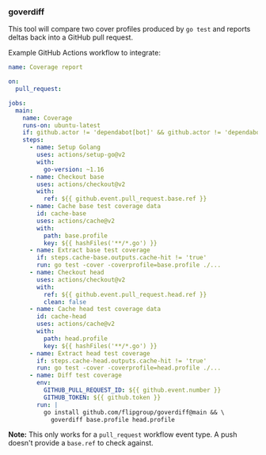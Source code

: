 ### goverdiff

This tool will compare two cover profiles produced by `go test` and reports deltas back into a GitHub pull request.

Example GitHub Actions workflow to integrate:

```yaml
name: Coverage report

on:
  pull_request:

jobs:
  main:
    name: Coverage
    runs-on: ubuntu-latest
    if: github.actor != 'dependabot[bot]' && github.actor != 'dependabot-preview[bot]'
    steps:
      - name: Setup Golang
        uses: actions/setup-go@v2
        with:
          go-version: ~1.16
      - name: Checkout base
        uses: actions/checkout@v2
        with:
          ref: ${{ github.event.pull_request.base.ref }}
      - name: Cache base test coverage data
        id: cache-base
        uses: actions/cache@v2
        with:
          path: base.profile
          key: ${{ hashFiles('**/*.go') }}
      - name: Extract base test coverage
        if: steps.cache-base.outputs.cache-hit != 'true'
        run: go test -cover -coverprofile=base.profile ./...
      - name: Checkout head
        uses: actions/checkout@v2
        with:
          ref: ${{ github.event.pull_request.head.ref }}
          clean: false
      - name: Cache head test coverage data
        id: cache-head
        uses: actions/cache@v2
        with:
          path: head.profile
          key: ${{ hashFiles('**/*.go') }}
      - name: Extract head test coverage
        if: steps.cache-head.outputs.cache-hit != 'true'
        run: go test -cover -coverprofile=head.profile ./...
      - name: Diff test coverage
        env:
          GITHUB_PULL_REQUEST_ID: ${{ github.event.number }}
          GITHUB_TOKEN: ${{ github.token }}
        run: |
          go install github.com/flipgroup/goverdiff@main && \
            goverdiff base.profile head.profile
```

**Note:** This only works for a `pull_request` workflow event type. A push doesn't provide a `base.ref` to check against.
